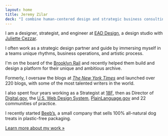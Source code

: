 ```yaml
---
layout: home
title: Jeremy Zilar
deck: "I combine human-centered design and strategic business consulting to help artists and mission-driven organizations to set visions, create strategies, design compelling experiences, and empower their teams to have greater autonomy, confidence, and independence."
---
```


I am a designer, strategist, and engineer at [EAD Design](https://ead.technology/), a design studio with [Juliette Cezzar](https://juliettecezzar.com/).

I often work as a strategic design partner and guide by immersing myself in a teams unique rhythms, business operations, and artistic process.

I'm on the board of the [Brooklyn Rail](https://brooklynrail.org/) and recently helped them build and design a platform for their unique and ambitious archive.

Formerly, I oversaw the blogs at [_The New York Times_](https://www.nytimes.com/) and launched over 220 blogs, with some of the most talented writers in the world.

I also spent four years working as a Strategist at [18F](https://18f.gsa.gov/), then as Director of [Digital.gov](https://digital.gov/), the [U.S. Web Design System](https://designsystem.digital.gov/), [PlainLanguage.gov](https://www.plainlanguage.gov/) and 22 communities of practice.

I recently started [Beeb’s](https://beebsgoods.com/), a small company that sells 100% all-natural dog treats in plastic-free packaging.

[Learn more about my work »](./work/resume)
